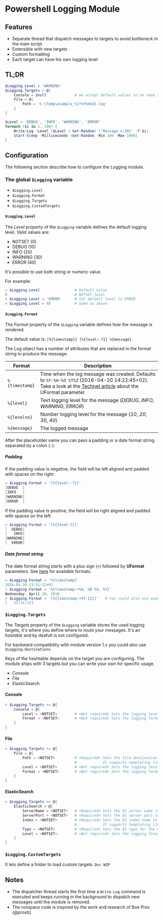 # Powershell Logging Module

## Features

* Separate thread that dispatch messages to targets to avoid bottleneck in the main script
* Extensible with new targets
* Custom formatting
* Each target can have his own logging level

## TL;DR

```powershell
$Logging.Level = 'WARNING'
$Logging.Targets = @{
    Console = $null             # we accept default values so no need to pass an hashtable
    File = @{
        Path = 'C:\Temp\example_%{+%Y%m%d}.log'
    }
}

$Level = 'DEBUG', 'INFO', 'WARNING', 'ERROR'
foreach ($i in 1..100) {
    Write-Log -Level ($Level | Get-Random) ('Message n.{0}' -f $i)
    Start-Sleep -Milliseconds (Get-Random -Min 100 -Max 1000) 
}
```

## Configuration

The following section describe how to configure the Logging module.

### The global `$Logging` variable

* `$Logging.Level`
* `$Logging.Format`
* `$Logging.Targets`
* `$Logging.CustomTargets`
    
#### `$Logging.Level`

The *Level* property of the `$Logging` variable defines the default logging level.
Valid values are:
* NOTSET    (0)
* DEBUG     (10)
* INFO      (20)
* WARNING   (30)
* ERROR     (40)

It's possible to use both string or numeric value.

For example:

```powershell
> $Logging.Level                # Default Value
0                               # NOTSET level
> $Logging.Level = 'ERROR'      # Set default level to ERROR
> $Logging.Level = 40           # Same as above
```

#### `$Logging.Format`

The *Format* property of the `$Logging` variable defines how the message is rendered.

The default value is: `[%{timestamp}] [%{level:-7}] %{message}`

The Log object has a number of attributes that are replaced in the format string to produce the message:

| Format         | Description |
| -------------- | ----------- |
| `%{timestamp}` | Time when the log message was created. Defaults to `%Y-%m-%d %T%Z` (2016-04-20 14:22:45+02). Take a look at the [Technet article](https://technet.microsoft.com/en-us/library/hh849887.aspx#sectionSection7) about the UFormat parameter |
| `%{level}`     | Text logging level for the message (*DEBUG*, *INFO*, *WARNING*, *ERROR*)
| `%{levelno}`   | Number logging level for the message (*10*, *20*, *30*, *40*)
| `%{message}`   | The logged message

After the placeholder name you can pass a padding or a date format string separated by a colon (`:`):

##### Padding 

If the padding value is negative, the field will be left aligned and padded with spaces on the right:

```powershell
> $Logging.Format = '[%{level:-7}]'
[DEBUG  ]
[INFO   ]
[WARNING]
[ERROR  ]
```

If the padding value is positive, the field will be right aligned and padded with spaces on the left:

```powershell
> $Logging.Format = '[%{level:7}]'
[  DEBUG]
[   INFO]
[WARNING]
[  ERROR]
```

##### Date format string

The date format string starts with a plus sign (`+`) followed by **UFormat** parameters. See [here](https://technet.microsoft.com/en-us/library/hh849887.aspx#sectionSection7) for available formats.

```powershell
> $Logging.Format = '%{timestamp}'
2016-04-20 13:31:12+02
> $Logging.Format = '%{timestamp:+%A, %B %d, %Y}'
Wednesday, April 20, 2016
> $Logging.Format = '[%{timestamp:+%T:12}]'   # You could also use padding and date format string at the same time
[   13:31:12]
```

### `$Logging.Targets`

The *Targets* property of the `$Logging` variable stores the used logging targets, it's where you define where to route your messages.
It's an *hastable* and by deafult is not configured.

For backward compatibility with module version 1.x you could also use `$Logging.Destinations`

Keys of the hashtable depends on the target you are configuring. The module ships with 3 targets but you can write your own for specific usage.

* Console
* File
* ElasticSearch

#### Console

```powershell
> $Logging.Targets += @{
    Console = @{
        Level = <NOTSET>        # <Not required> Sets the logging level for this target
        Format = <NOTSET>       # <Not required> Sets the logging format for this target
    }
}
```

#### File

```powershell
> $Logging.Targets += @{
    File = @{
        Path = <NOTSET>         # <Required> Sets the file destination (eg. 'C:\Temp\%{+%Y%m%d}.log') 
                                #            It supports templating like $Logging.Format 
        Level = <NOTSET>        # <Not required> Sets the logging level for this target
        Format = <NOTSET>       # <Not required> Sets the logging format for this target
    }
}
```

#### ElasticSearch

```powershell
> $Logging.Targets += @{
    ElasticSearch = @{
        ServerName = <NOTSET>   # <Required> Sets the ES server name (eg. 'localhost')
        ServerPort = <NOTSET>   # <Required> Sets the ES server port (eg. 9200)
        Index = <NOTSET>        # <Required> Sets the ES index name to log to (eg. 'logs-%{+%Y.%m.%d}')
                                #            It supports templating like $Logging.Format         
        Type = <NOTSET>         # <Required> Sets the ES type for the message (eg. 'log')
        Level = <NOTSET>        # <Not required> Sets the logging format for this target
    }
}
```

### `$Logging.CustomTargets`

It lets define a folder to load custom targets. `Doc WIP`

## Notes

* The dispatcher thread starts the first time a `Write-Log` command is executed and keeps running in the background to dispatch new messages until the module is removed.
* The runspace code is inspired by the work and research of Boe Prox (@proxb).
